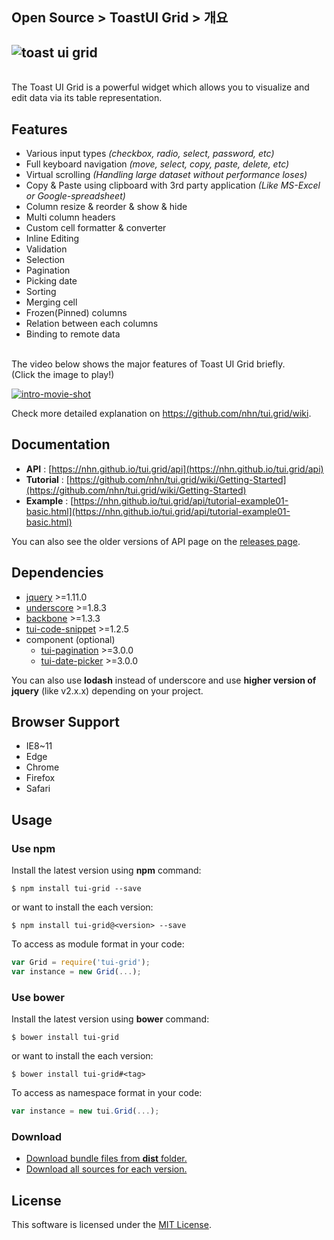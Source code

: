 ## Open Source > ToastUI Grid > 개요

## ![toast ui grid](https://cloud.githubusercontent.com/assets/12269489/13489851/a5ca2490-e16c-11e5-8d80-3bf6fe3b940d.png)
<br>
The Toast UI Grid is a powerful widget which allows you to visualize and edit data via its table representation.

## Features
* Various input types *(checkbox, radio, select, password, etc)*
* Full keyboard navigation *(move, select, copy, paste, delete, etc)*
* Virtual scrolling *(Handling large dataset without performance loses)*
* Copy & Paste using clipboard with 3rd party application *(Like MS-Excel or Google-spreadsheet)*
* Column resize & reorder & show & hide
* Multi column headers
* Custom cell formatter & converter
* Inline Editing
* Validation
* Selection
* Pagination
* Picking date
* Sorting
* Merging cell
* Frozen(Pinned) columns
* Relation between each columns
* Binding to remote data

<br>
The video below shows the major features of Toast UI Grid briefly.<br>
(Click the image to play!)

[![intro-movie-shot](http://static.toastoven.net/prod_toastuigrid/intro-movie-sshot.png)](https://www.youtube.com/watch?v=pyPlOFhexQk)

Check more detailed explanation on https://github.com/nhn/tui.grid/wiki.

## Documentation
* **API** : [https://nhn.github.io/tui.grid/api](https://nhn.github.io/tui.grid/api)
* **Tutorial** : [https://github.com/nhn/tui.grid/wiki/Getting-Started](https://github.com/nhn/tui.grid/wiki/Getting-Started)
* **Example** : [https://nhn.github.io/tui.grid/api/tutorial-example01-basic.html](https://nhn.github.io/tui.grid/api/tutorial-example01-basic.html)

You can also see the older versions of API page on the [releases page](https://github.com/nhn/tui.grid/releases).

## Dependencies
* [jquery](https://jquery.com/) >=1.11.0
* [underscore](http://underscorejs.org/) >=1.8.3
* [backbone](http://backbonejs.org/) >=1.3.3
* [tui-code-snippet](https://github.com/nhn/tui.code-snippett) >=1.2.5
* component (optional)
  - [tui-pagination](https://github.com/nhn/tui.pagination) >=3.0.0
  - [tui-date-picker](https://github.com/nhn/tui.date-picker) >=3.0.0

You can also use **lodash** instead of underscore and use **higher version of jquery** (like v2.x.x) depending on your project.

## Browser Support
* IE8~11
* Edge
* Chrome
* Firefox
* Safari

## Usage
### Use **npm**

Install the latest version using **npm** command:

```
$ npm install tui-grid --save
```

or want to install the each version:

```
$ npm install tui-grid@<version> --save
```

To access as module format in your code:

```javascript
var Grid = require('tui-grid');
var instance = new Grid(...);
```

### Use **bower**
Install the latest version using **bower** command:

```
$ bower install tui-grid
```

or want to install the each version:

```
$ bower install tui-grid#<tag>
```

To access as namespace format in your code:

```javascript
var instance = new tui.Grid(...);
```

### Download
* [Download bundle files from **dist** folder.](https://github.com/nhn/tui.grid/tree/production/dist)
* [Download all sources for each version.](https://github.com/nhn/tui.grid/releases)

## License
This software is licensed under the [MIT License](https://github.com/nhn/tui.grid/blob/master/LICENSE).
